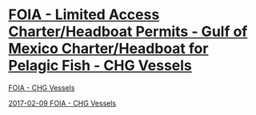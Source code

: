 # [FOIA - Limited Access Charter/Headboat Permits - Gulf of Mexico Charter/Headboat for Pelagic Fish - CHG Vessels](http://sero.nmfs.noaa.gov/operations_management_information_services/constituency_services_branch/freedom_of_information_act/common_foia/CHG.htm)  

[FOIA - CHG Vessels](http://sero.nmfs.noaa.gov/operations_management_information_services/constituency_services_branch/freedom_of_information_act/common_foia/SFH.htm)  

[2017-02-09 FOIA - CHG Vessels]()  